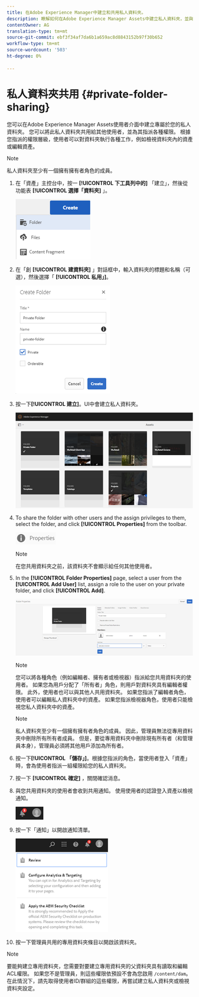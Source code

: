 ```yaml
---
title: 在Adobe Experience Manager中建立和共用私人資料夾。
description: 瞭解如何在Adobe Experience Manager Assets中建立私人資料夾，並與其他使用者共用資料夾，以及為他們指派各種權限。
contentOwner: AG
translation-type: tm+mt
source-git-commit: ebf3f34af7da6b1a659ac8d8843152b97f30b652
workflow-type: tm+mt
source-wordcount: '503'
ht-degree: 0%

---
```



# 私人資料夾共用 {#private-folder-sharing}

您可以在Adobe Experience Manager Assets使用者介面中建立專屬於您的私人資料夾。 您可以將此私人資料夾共用給其他使用者，並為其指派各種權限。 根據您指派的權限層級，使用者可以對資料夾執行各種工作，例如檢視資料夾內的資產或編輯資產。

>[!NOTE]
>
>私人資料夾至少有一個擁有擁有者角色的成員。

1. 在「資產」主控台中，按一 **[!UICONTROL 下工具列中的]** 「建立」，然後從功能表 **[!UICONTROL 選擇「資料夾]** 」。

   ![建立資產檔案夾](assets/Create-folder.png)

1. 在「創 **[!UICONTROL 建資料夾]** 」對話框中，輸入資料夾的標題和名稱（可選），然後選擇「 **[!UICONTROL 私用」]**。

   ![選中「專用」複選框可將資料夾設定為專用](assets/private-folder.png)

1. 按一下&#x200B;**[!UICONTROL 建立]**。UI中會建立私人資料夾。

   ![chlimage_1-413](assets/chlimage_1-413.png)

1. To share the folder with other users and the assign privileges to them, select the folder, and click **[!UICONTROL Properties]** from the toolbar.

   ![chlimage_1-414](assets/chlimage_1-414.png)

   >[!NOTE]
   >
   >在您共用資料夾之前，該資料夾不會顯示給任何其他使用者。

1. In the **[!UICONTROL Folder Properties]** page, select a user from the **[!UICONTROL Add User]** list, assign a role to the user on your private folder, and click **[!UICONTROL Add]**.

   ![chlimage_1-415](assets/chlimage_1-415.png)

   >[!NOTE]
   >
   >您可以將各種角色（例如編輯者、擁有者或檢視器）指派給您共用資料夾的使用者。 如果您為用戶分配了「所有者」角色，則用戶對資料夾具有編輯者權限。 此外，使用者也可以與其他人共用資料夾。 如果您指派了編輯者角色，使用者可以編輯私人資料夾中的資產。 如果您指派檢視器角色，使用者只能檢視您私人資料夾中的資產。

   >[!NOTE]
   >
   > 私人資料夾至少有一個擁有擁有者角色的成員。 因此，管理員無法從專用資料夾中刪除所有所有者成員。 但是，要從專用資料夾中刪除現有所有者（和管理員本身），管理員必須將其他用戶添加為所有者。

1. 按一下&#x200B;**[!UICONTROL 「儲存」]**。根據您指派的角色，當使用者登入「資產」時，會為使用者指派一組權限給您的私人資料夾。
1. 按一下 **[!UICONTROL 確定]** ，關閉確認消息。
1. 與您共用資料夾的使用者會收到共用通知。 使用使用者的認證登入資產以檢視通知。

   ![chlimage_1-416](assets/chlimage_1-416.png)

1. 按一下「通知」以開啟通知清單。

   ![通知清單](assets/Assets-Notification.png)

1. 按一下管理員共用的專用資料夾條目以開啟該資料夾。

>[!NOTE]
>
>要能夠建立專用資料夾，您需要對要建立專用資料夾的父資料夾具有讀取和編輯ACL權限。 如果您不是管理員，則這些權限依預設不會為您啟用 `/content/dam`。 在此情況下，請先取得使用者ID/群組的這些權限，再嘗試建立私人資料夾或檢視資料夾設定。
